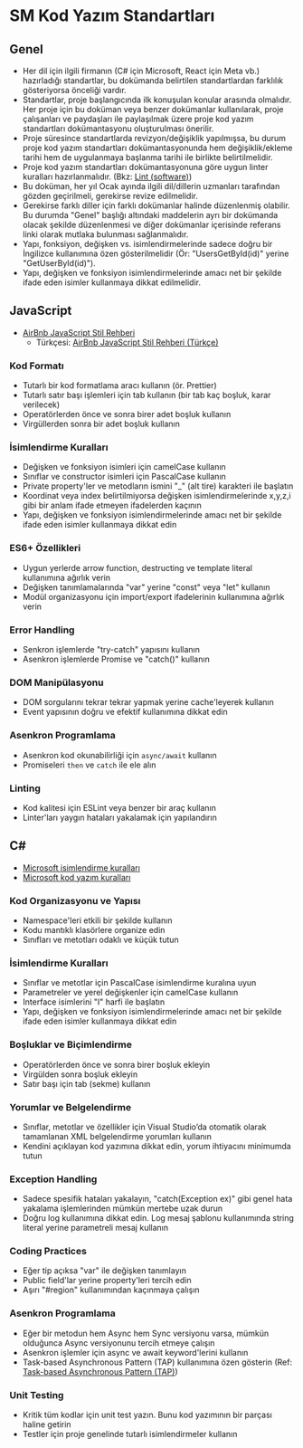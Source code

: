 # SM Kod Yazım Standartları

## Genel

- Her dil için ilgili firmanın (C# için Microsoft, React için Meta vb.) hazırladığı standartlar, bu dokümanda belirtilen standartlardan farklılık gösteriyorsa önceliği vardır.
- Standartlar, proje başlangıcında ilk konuşulan konular arasında olmalıdır. Her proje için bu doküman veya benzer dokümanlar kullanılarak, proje çalışanları ve paydaşları ile paylaşılmak üzere proje kod yazım standartları dokümantasyonu oluşturulması önerilir.
- Proje süresince standartlarda revizyon/değişiklik yapılmışsa, bu durum proje kod yazım standartları dokümantasyonunda hem değişiklik/ekleme tarihi hem de uygulanmaya başlanma tarihi ile birlikte belirtilmelidir.
- Proje kod yazım standartları dokümantasyonuna göre uygun linter kuralları hazırlanmalıdır. (Bkz: [Lint (software)](https://en.wikipedia.org/wiki/Lint_(software)))
- Bu doküman, her yıl Ocak ayında ilgili dil/dillerin uzmanları tarafından gözden geçirilmeli, gerekirse revize edilmelidir.
- Gerekirse farklı diller için farklı dokümanlar halinde düzenlenmiş olabilir. Bu durumda "Genel" başlığı altındaki maddelerin ayrı bir dokümanda olacak şekilde düzenlenmesi ve diğer dokümanlar içerisinde referans linki olarak mutlaka bulunması sağlanmalıdır.
- Yapı, fonksiyon, değişken vs. isimlendirmelerinde sadece doğru bir İngilizce kullanımına özen gösterilmelidir (Ör: "UsersGetById(id)" yerine "GetUserById(id)").
- Yapı, değişken ve fonksiyon isimlendirmelerinde amacı net bir şekilde ifade eden isimler kullanmaya dikkat edilmelidir.

## JavaScript

- [AirBnb JavaScript Stil Rehberi](https://github.com/airbnb/javascript)
  - Türkçesi: [AirBnb JavaScript Stil Rehberi (Türkçe)](https://github.com/eraycetinay/javascript)

### Kod Formatı

- Tutarlı bir kod formatlama aracı kullanın (ör. Prettier)
- Tutarlı satır başı işlemleri için tab kullanın (bir tab kaç boşluk, karar verilecek)
- Operatörlerden önce ve sonra birer adet boşluk kullanın
- Virgüllerden sonra bir adet boşluk kullanın

### İsimlendirme Kuralları

- Değişken ve fonksiyon isimleri için camelCase kullanın
- Sınıflar ve constructor isimleri için PascalCase kullanın
- Private property'ler ve metodların ismini "_" (alt tire) karakteri ile başlatın
- Koordinat veya index belirtilmiyorsa değişken isimlendirmelerinde x,y,z,i gibi bir anlam ifade etmeyen ifadelerden kaçının
- Yapı, değişken ve fonksiyon isimlendirmelerinde amacı net bir şekilde ifade eden isimler kullanmaya dikkat edin

### ES6+ Özellikleri

- Uygun yerlerde arrow function, destructing ve template literal kullanımına ağırlık verin
- Değişken tanımlamalarında "var" yerine "const" veya "let" kullanın
- Modül organizasyonu için import/export ifadelerinin kullanımına ağırlık verin

### Error Handling

- Senkron işlemlerde "try-catch" yapısını kullanın
- Asenkron işlemlerde Promise ve "catch()" kullanın

### DOM Manipülasyonu

- DOM sorgularını tekrar tekrar yapmak yerine cache'leyerek kullanın
- Event yapısının doğru ve efektif kullanımına dikkat edin

### Asenkron Programlama

- Asenkron kod okunabilirliği için `async/await` kullanın
- Promiseleri `then` ve `catch` ile ele alın

### Linting

- Kod kalitesi için ESLint veya benzer bir araç kullanın
- Linter'ları yaygın hataları yakalamak için yapılandırın

## C#

- [Microsoft isimlendirme kuralları](https://learn.microsoft.com/en-us/dotnet/csharp/fundamentals/coding-style/identifier-names)
- [Microsoft kod yazım kuralları](https://learn.microsoft.com/en-us/dotnet/csharp/fundamentals/coding-style/coding-conventions)

### Kod Organizasyonu ve Yapısı

- Namespace'leri etkili bir şekilde kullanın
- Kodu mantıklı klasörlere organize edin
- Sınıfları ve metotları odaklı ve küçük tutun

### İsimlendirme Kuralları

- Sınıflar ve metotlar için PascalCase isimlendirme kuralına uyun
- Parametreler ve yerel değişkenler için camelCase kullanın
- Interface isimlerini "I" harfi ile başlatın
- Yapı, değişken ve fonksiyon isimlendirmelerinde amacı net bir şekilde ifade eden isimler kullanmaya dikkat edin

### Boşluklar ve Biçimlendirme

- Operatörlerden önce ve sonra birer boşluk ekleyin
- Virgülden sonra boşluk ekleyin
- Satır başı için tab (sekme) kullanın

### Yorumlar ve Belgelendirme

- Sınıflar, metotlar ve özellikler için Visual Studio’da otomatik olarak tamamlanan XML belgelendirme yorumları kullanın
- Kendini açıklayan kod yazımına dikkat edin, yorum ihtiyacını minimumda tutun

### Exception Handling

- Sadece spesifik hataları yakalayın, "catch(Exception ex)" gibi genel hata yakalama işlemlerinden mümkün mertebe uzak durun
- Doğru log kullanımına dikkat edin. Log mesaj şablonu kullanımında string literal yerine parametreli mesaj kullanın

### Coding Practices

- Eğer tip açıksa "var" ile değişken tanımlayın
- Public field'lar yerine property'leri tercih edin
- Aşırı "#region" kullanımından kaçınmaya çalışın

### Asenkron Programlama

- Eğer bir metodun hem Async hem Sync versiyonu varsa, mümkün olduğunca Async versiyonunu tercih etmeye çalışın
- Asenkron işlemler için async ve await keyword'lerini kullanın
- Task-based Asynchronous Pattern (TAP) kullanımına özen gösterin (Ref: [Task-based Asynchronous Pattern (TAP)](https://learn.microsoft.com/en-us/dotnet/standard/asynchronous-programming-patterns/task-based-asynchronous-pattern-tap))

### Unit Testing

- Kritik tüm kodlar için unit test yazın. Bunu kod yazımının bir parçası haline getirin
- Testler için proje genelinde tutarlı isimlendirmeler kullanın
